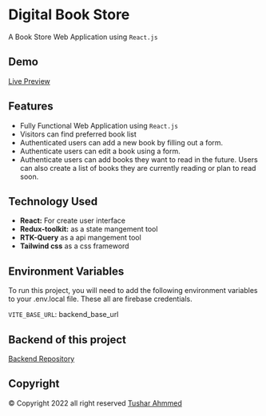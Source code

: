 # Digital Book Store

A Book Store Web Application using `React.js`

## Demo

[Live Preview](https://digital-books-store.netlify.app/)

## Features

- Fully Functional Web Application using `React.js`
- Visitors can find preferred book list
- Authenticated users can add a new book by filling out a form.
- Authenticate users can edit a book using a form.
- Authenticate users can add books they want to read in the future. Users can also create a list of books they are currently reading or plan to read soon.

## Technology Used

- **React:** For create user interface
- **Redux-toolkit:** as a state mangement tool
- **RTK-Query** as a api mangement tool
- **Tailwind css** as a css frameword

## Environment Variables

To run this project, you will need to add the following environment variables to your .env.local file.
These all are firebase credentials.

`VITE_BASE_URL`: backend_base_url

## Backend of this project

[Backend Repository](https://github.com/tusharahmmed/book-library-backend)

## Copyright

© Copyright 2022 all right reserved [Tushar Ahmmed](https://github.com/tusharahmmed)
